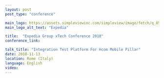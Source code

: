 ```yaml
---
layout: post
post_type: "conference"

main_logo: https://assets.simpleviewinc.com/simpleview/image/fetch/q_85/https://assets.simpleviewinc.com/simpleview/image/upload/crm/madison/logo_new0-9c66433a5056a36_9c664452-5056-a36a-08290ca3cf51c677.png
main_logo_alt_text: "Expedia"

title:  "Expedia Group xTech Conference 2018"
conference_link: 

talk_title: "Integration Test Platform For Hcom Mobile Pillar"
date: 2018-11-13
location: Rome (Italy)
language: English
video: 
---
```


